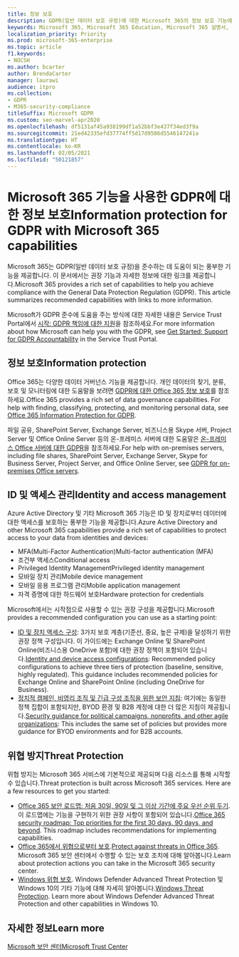 ```yaml
---
title: 정보 보호
description: GDPR(일반 데이터 보호 규정)에 대한 Microsoft 365의 정보 보호 기능에 대해 알아봅니다.
keywords: Microsoft 365, Microsoft 365 Education, Microsoft 365 설명서, GDPR
localization_priority: Priority
ms.prod: microsoft-365-enterprise
ms.topic: article
f1.keywords:
- NOCSH
ms.author: bcarter
author: BrendaCarter
manager: laurawi
audience: itpro
ms.collection:
- GDPR
- M365-security-compliance
titleSuffix: Microsoft GDPR
ms.custom: seo-marvel-apr2020
ms.openlocfilehash: df5131af45a938199df1a52bbf3e437f34ed3f9a
ms.sourcegitcommit: 21ed42335efd37774ff5d17d9586d5546147241a
ms.translationtype: HT
ms.contentlocale: ko-KR
ms.lasthandoff: 02/05/2021
ms.locfileid: "50121857"
---
```

# <a name="information-protection-for-gdpr-with-microsoft-365-capabilities"></a><span data-ttu-id="7c104-104">Microsoft 365 기능을 사용한 GDPR에 대한 정보 보호</span><span class="sxs-lookup"><span data-stu-id="7c104-104">Information protection for GDPR with Microsoft 365 capabilities</span></span>

<span data-ttu-id="7c104-p101">Microsoft 365는 GDPR(일반 데이터 보호 규정)을 준수하는 데 도움이 되는 풍부한 기능을 제공합니다. 이 문서에서는 권장 기능과 자세한 정보에 대한 링크를 제공합니다.</span><span class="sxs-lookup"><span data-stu-id="7c104-p101">Microsoft 365 provides a rich set of capabilities to help you achieve compliance with the General Data Protection Regulation (GDPR). This article summarizes recommended capabilities with links to more information.</span></span>

<span data-ttu-id="7c104-107">Microsoft가 GDPR 준수에 도움을 주는 방식에 대한 자세한 내용은 Service Trust Portal에서 [시작: GDPR 책임에 대한 지원](https://servicetrust.microsoft.com/ViewPage/GDPRGetStarted)을 참조하세요.</span><span class="sxs-lookup"><span data-stu-id="7c104-107">For more information about how Microsoft can help you with the GDPR, see [Get Started: Support for GDPR Accountability](https://servicetrust.microsoft.com/ViewPage/GDPRGetStarted) in the Service Trust Portal.</span></span>

## <a name="information-protection"></a><span data-ttu-id="7c104-108">정보 보호</span><span class="sxs-lookup"><span data-stu-id="7c104-108">Information protection</span></span>

<span data-ttu-id="7c104-p102">Office 365는 다양한 데이터 거버넌스 기능을 제공합니다. 개인 데이터의 찾기, 분류, 보호 및 모니터링에 대한 도움말을 보려면 [GDPR에 대한 Office 365 정보 보호](/microsoft-365/compliance/office-365-information-protection-for-gdpr)를 참조하세요.</span><span class="sxs-lookup"><span data-stu-id="7c104-p102">Office 365 provides a rich set of data governance capabilities. For help with finding, classifying, protecting, and monitoring personal data, see [Office 365 Information Protection for GDPR](/microsoft-365/compliance/office-365-information-protection-for-gdpr).</span></span>

<span data-ttu-id="7c104-111">파일 공유, SharePoint Server, Exchange Server, 비즈니스용 Skype 서버, Project Server 및 Office Online Server 등의 온-프레미스 서버에 대한 도움말은 [온-프레미스 Office 서버에 대한 GDPR](/microsoft-365/compliance/gdpr-for-office-servers)을 참조하세요.</span><span class="sxs-lookup"><span data-stu-id="7c104-111">For help with on-premises servers, including file shares, SharePoint Server, Exchange Server, Skype for Business Server, Project Server, and Office Online Server, see [GDPR for on-premises Office servers](/microsoft-365/compliance/gdpr-for-office-servers).</span></span> 

## <a name="identity-and-access-management"></a><span data-ttu-id="7c104-112">ID 및 액세스 관리</span><span class="sxs-lookup"><span data-stu-id="7c104-112">Identity and access management</span></span>

<span data-ttu-id="7c104-113">Azure Active Directory 및 기타 Microsoft 365 기능은 ID 및 장치로부터 데이터에 대한 액세스를 보호하는 풍부한 기능을 제공합니다.</span><span class="sxs-lookup"><span data-stu-id="7c104-113">Azure Active Directory and other Microsoft 365 capabilities provide a rich set of capabilities to protect access to your data from identities and devices:</span></span>

- <span data-ttu-id="7c104-114">MFA(Multi-Factor Authentication)</span><span class="sxs-lookup"><span data-stu-id="7c104-114">Multi-factor authentication (MFA)</span></span>
- <span data-ttu-id="7c104-115">조건부 액세스</span><span class="sxs-lookup"><span data-stu-id="7c104-115">Conditional access</span></span>
- <span data-ttu-id="7c104-116">Privileged Identity Management</span><span class="sxs-lookup"><span data-stu-id="7c104-116">Privileged identity management</span></span>
- <span data-ttu-id="7c104-117">모바일 장치 관리</span><span class="sxs-lookup"><span data-stu-id="7c104-117">Mobile device management</span></span>
- <span data-ttu-id="7c104-118">모바일 응용 프로그램 관리</span><span class="sxs-lookup"><span data-stu-id="7c104-118">Mobile application management</span></span>
- <span data-ttu-id="7c104-119">자격 증명에 대한 하드웨어 보호</span><span class="sxs-lookup"><span data-stu-id="7c104-119">Hardware protection for credentials</span></span>

<span data-ttu-id="7c104-120">Microsoft에서는 시작점으로 사용할 수 있는 권장 구성을 제공합니다.</span><span class="sxs-lookup"><span data-stu-id="7c104-120">Microsoft provides a recommended configuration you can use as a starting point:</span></span>

- <span data-ttu-id="7c104-p103">[ID 및 장치 액세스 구성](/microsoft-365/security/office-365-security/microsoft-365-policies-configurations): 3가지 보호 계층(기준선, 중요, 높은 규제)을 달성하기 위한 권장 정책 구성입니다. 이 가이드에는 Exchange Online 및 SharePoint Online(비즈니스용 OneDrive 포함)에 대한 권장 정책이 포함되어 있습니다.</span><span class="sxs-lookup"><span data-stu-id="7c104-p103">[Identity and device access configurations](/microsoft-365/security/office-365-security/microsoft-365-policies-configurations): Recommended policy configurations to achieve three tiers of protection (baseline, sensitive, highly regulated). This guidance includes recommended policies for Exchange Online and SharePoint Online (including OneDrive for Business).</span></span>
- <span data-ttu-id="7c104-123">[정치적 캠페인, 비영리 조직 및 긴급 구성 조직을 위한 보안 지침](/microsoft-365/security/office-365-security/microsoft-security-guidance-for-political-campaigns-nonprofits-and-other-agile-o): 여기에는 동일한 정책 집합이 포함되지만, BYOD 환경 및 B2B 계정에 대한 더 많은 지침이 제공됩니다.</span><span class="sxs-lookup"><span data-stu-id="7c104-123">[Security guidance for political campaigns, nonprofits, and other agile organizations](/microsoft-365/security/office-365-security/microsoft-security-guidance-for-political-campaigns-nonprofits-and-other-agile-o): This includes the same set of policies but provides more guidance for BYOD environments and for B2B accounts.</span></span>

## <a name="threat-protection"></a><span data-ttu-id="7c104-124">위협 방지</span><span class="sxs-lookup"><span data-stu-id="7c104-124">Threat Protection</span></span>

<span data-ttu-id="7c104-p104">위협 방지는 Microsoft 365 서비스에 기본적으로 제공되며 다음 리소스를 통해 시작할 수 있습니다.</span><span class="sxs-lookup"><span data-stu-id="7c104-p104">Threat protection is built across Microsoft 365 services. Here are a few resources to get you started:</span></span>

- <span data-ttu-id="7c104-p105">[Office 365 보안 로드맵: 처음 30일, 90일 및 그 이상 기간에 주요 우선 순위 두기](/microsoft-365/security/office-365-security/security-roadmap). 이 로드맵에는 기능을 구현하기 위한 권장 사항이 포함되어 있습니다.</span><span class="sxs-lookup"><span data-stu-id="7c104-p105">[Office 365 security roadmap: Top priorities for the first 30 days, 90 days, and beyond](/microsoft-365/security/office-365-security/security-roadmap). This roadmap includes recommendations for implementing capabilities.</span></span> 
- <span data-ttu-id="7c104-129">[Office 365에서 위협으로부터 보호](/microsoft-365/security/office-365-security/protect-against-threats).</span><span class="sxs-lookup"><span data-stu-id="7c104-129">[Protect against threats in Office 365](/microsoft-365/security/office-365-security/protect-against-threats).</span></span> <span data-ttu-id="7c104-130">Microsoft 365 보안 센터에서 수행할 수 있는 보호 조치에 대해 알아봅니다.</span><span class="sxs-lookup"><span data-stu-id="7c104-130">Learn about protection actions you can take in the Microsoft 365 security center.</span></span>
- <span data-ttu-id="7c104-p107">[Windows 위협 보호](/windows/security/threat-protection/). Windows Defender Advanced Threat Protection 및 Windows 10의 기타 기능에 대해 자세히 알아봅니다.</span><span class="sxs-lookup"><span data-stu-id="7c104-p107">[Windows Threat Protection](/windows/security/threat-protection/). Learn more about Windows Defender Advanced Threat Protection and other capabilities in Windows 10.</span></span>

## <a name="learn-more"></a><span data-ttu-id="7c104-133">자세한 정보</span><span class="sxs-lookup"><span data-stu-id="7c104-133">Learn more</span></span>

[<span data-ttu-id="7c104-134">Microsoft 보안 센터</span><span class="sxs-lookup"><span data-stu-id="7c104-134">Microsoft Trust Center</span></span>](https://www.microsoft.com/trust-center/privacy/gdpr-overview)
